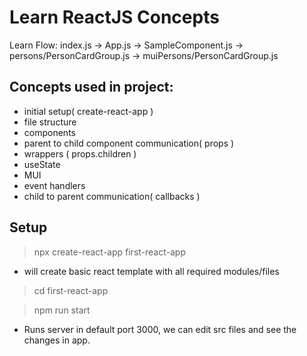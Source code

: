 # Learn ReactJS Concepts

Learn Flow: index.js -> App.js -> SampleComponent.js -> persons/PersonCardGroup.js -> muiPersons/PersonCardGroup.js

## Concepts used in project:

 - initial setup( create-react-app )
 - file structure
 - components
 - parent to child component communication( props )
 - wrappers ( props.children )
 - useState
 - MUI
 - event handlers
 - child to parent communication( callbacks )
## Setup

>npx create-react-app first-react-app
 - will create basic react template with all required modules/files

>cd first-react-app

>npm run start
 - Runs server in default port 3000, we can edit src files and see the changes in app.